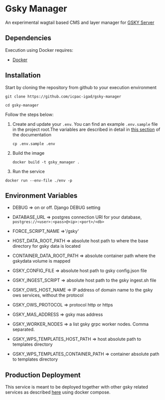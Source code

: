 
# Gsky Manager

An experimental wagtail based CMS and layer manager for [GSKY Server](https://github.com/icpac-igad/gsky)

## Dependencies

Execution using Docker requires:
- [Docker](https://www.docker.com/)


## Installation

Start by cloning the repository from github to your execution environment

`git clone https://github.com/icpac-igad/gsky-manager`

`cd gsky-manager`

Follow the steps below:

1. Create and update your `.env`. You can find an example `.env.sample` file in the project root.The variables are described in detail in [this section](#environment-variables) of the documentation

    `cp .env.sample .env`

2. Build the image

    `docker build -t gsky_manager .`

3. Run the service

`docker run --env-file ./env -p `


## Environment Variables
- DEBUG => on or off. Django DEBUG setting
- DATABASE_URL => postgres connection URI for your database, `postgres://<user>:<pass>@<ip>:<port>/<db>`
- FORCE_SCRIPT_NAME =>'/gsky'

- HOST_DATA_ROOT_PATH => absolute host path to where the base directory for gsky data is located
- CONTAINER_DATA_ROOT_PATH => absolute container path where the gskydata volume is mapped

- GSKY_CONFIG_FILE => absolute host path to gsky config.json file
- GSKY_INGEST_SCRIPT => absolute host path to the gsky ingest.sh file
- GSKY_OWS_HOST_NAME => IP address of domain name to the gsky ows services, without the protocol
- GSKY_OWS_PROTOCOL => protocol http or https
- GSKY_MAS_ADDRESS => gsky mas address
- GSKY_WORKER_NODES => a list gsky grpc worker nodes. Comma separated.
- GSKY_WPS_TEMPLATES_HOST_PATH => host absolute path to templates directory
- GSKY_WPS_TEMPLATES_CONTAINER_PATH => container absolute path to templates directory

## Production Deployment 
This service is meant to be deployed together with other gsky related services as 
described [here](https://github.com/icpac-igad/eahw-gsky) using docker compose.

    